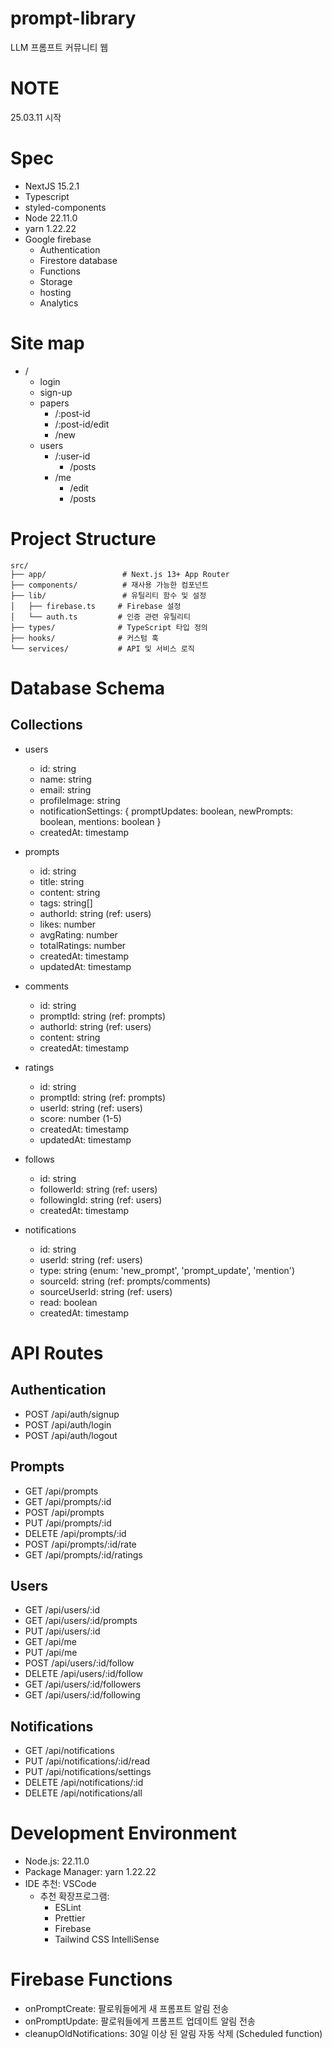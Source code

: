 # prompt-library
LLM 프롬프트 커뮤니티 웹

# NOTE
25.03.11 시작

# Spec
- NextJS 15.2.1
- Typescript
- styled-components
- Node 22.11.0
- yarn 1.22.22
- Google firebase
  - Authentication
  - Firestore database
  - Functions
  - Storage
  - hosting
  - Analytics

# Site map
- /
  - login
  - sign-up
  - papers
    - /:post-id
    - /:post-id/edit
    - /new
  - users
    - /:user-id
      - /posts
    - /me
      - /edit
      - /posts

# Project Structure
```
src/
├── app/                 # Next.js 13+ App Router
├── components/          # 재사용 가능한 컴포넌트
├── lib/                 # 유틸리티 함수 및 설정
│   ├── firebase.ts     # Firebase 설정
│   └── auth.ts         # 인증 관련 유틸리티
├── types/              # TypeScript 타입 정의
├── hooks/              # 커스텀 훅
└── services/           # API 및 서비스 로직
```

# Database Schema

## Collections
- users
  - id: string
  - name: string
  - email: string
  - profileImage: string
  - notificationSettings: {
      promptUpdates: boolean,
      newPrompts: boolean,
      mentions: boolean
    }
  - createdAt: timestamp

- prompts
  - id: string
  - title: string
  - content: string
  - tags: string[]
  - authorId: string (ref: users)
  - likes: number
  - avgRating: number
  - totalRatings: number
  - createdAt: timestamp
  - updatedAt: timestamp

- comments
  - id: string
  - promptId: string (ref: prompts)
  - authorId: string (ref: users)
  - content: string
  - createdAt: timestamp

- ratings
  - id: string
  - promptId: string (ref: prompts)
  - userId: string (ref: users)
  - score: number (1-5)
  - createdAt: timestamp
  - updatedAt: timestamp

- follows
  - id: string
  - followerId: string (ref: users)
  - followingId: string (ref: users)
  - createdAt: timestamp

- notifications
  - id: string
  - userId: string (ref: users)
  - type: string (enum: 'new_prompt', 'prompt_update', 'mention')
  - sourceId: string (ref: prompts/comments)
  - sourceUserId: string (ref: users)
  - read: boolean
  - createdAt: timestamp

# API Routes

## Authentication
- POST /api/auth/signup
- POST /api/auth/login
- POST /api/auth/logout

## Prompts
- GET /api/prompts
- GET /api/prompts/:id
- POST /api/prompts
- PUT /api/prompts/:id
- DELETE /api/prompts/:id
- POST /api/prompts/:id/rate
- GET /api/prompts/:id/ratings

## Users
- GET /api/users/:id
- GET /api/users/:id/prompts
- PUT /api/users/:id
- GET /api/me
- PUT /api/me
- POST /api/users/:id/follow
- DELETE /api/users/:id/follow
- GET /api/users/:id/followers
- GET /api/users/:id/following

## Notifications
- GET /api/notifications
- PUT /api/notifications/:id/read
- PUT /api/notifications/settings
- DELETE /api/notifications/:id
- DELETE /api/notifications/all

# Development Environment
- Node.js: 22.11.0
- Package Manager: yarn 1.22.22
- IDE 추천: VSCode
  - 추천 확장프로그램:
    - ESLint
    - Prettier
    - Firebase
    - Tailwind CSS IntelliSense

# Firebase Functions
- onPromptCreate: 팔로워들에게 새 프롬프트 알림 전송
- onPromptUpdate: 팔로워들에게 프롬프트 업데이트 알림 전송
- cleanupOldNotifications: 30일 이상 된 알림 자동 삭제 (Scheduled function)
